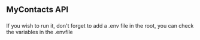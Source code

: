 ## MyContacts API

###
If you wish to run it, don't forget to add a .env file in the root, you can check the variables in the .envfile
